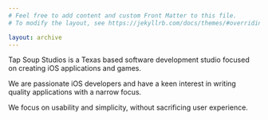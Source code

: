 ```yaml
---
# Feel free to add content and custom Front Matter to this file.
# To modify the layout, see https://jekyllrb.com/docs/themes/#overriding-theme-defaults

layout: archive
---
```


Tap Soup Studios is a Texas based software development studio focused on creating iOS applications and games.

We are passionate iOS developers and have a keen interest in writing quality applications with a narrow focus.

We focus on usability and simplicity, without sacrificing user experience.